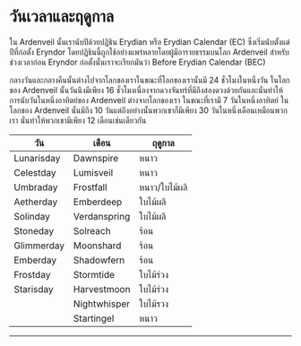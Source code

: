 # วันเวลาและฤดูกาล 

ใน Ardenveil นั้นเรานับปีด้วยปฏิธิน Erydian หรือ Erydian Calendar (EC) ซึ่งเริ่มนับตั้งแต่ปีที่ก่อตั้ง Eryndor โดยปฏิธินนี้ถูกใช้อย่างแพร่หลายโดยผู้มีอารายธรรมบนโลก Ardenveil สำหรับช่วงเวลาก่อน Eryndor ก่อตั้งนั้นเราจะเรียกมันว่า Before Erydian Calendar (BEC)

กลางวันและกลางคืนนั้นต่างไปจากโลกของเราในขณะที่โลกของเรานั้นมี 24 ชั่วโมงในหนึ่งวัน ในโลกของ Ardenveil นั้นวันนึงมีเพียง 16 ชั่วโมงเนื่องจากดวงจันทร์ที่มีถึงสองดวงด้วยกันและนั่นทำให้การนับวันในหนึ่งอาทิตย์ของ Ardenveil ต่างจากโลกของเรา ในขณะที่เรามี 7 วันในหนึ่งอาทิตย์ ในโลกของ Ardenveil นั้นมีถึง 10 วันแต่ถึงอย่างนั้นพวกเขาก็มีเพียง 30 วันในหนึ่งเดือนเหมือนพวกเรา นั่นทำให้พวกเขามีเพียง 12 เดือนเช่นเดียวกัน

| วัน | เดือน | ฤดูกาล |
| ----- | ----- | ----- |
| Lunarisday | Dawnspire | หนาว |
| Celestday | Lumisveil | หนาว |
| Umbraday | Frostfall | หนาว/ใบไม้ผลิ |
| Aetherday | Emberdeep | ใบไม้ผลิ |
| Solinday | Verdanspring | ใบไม้ผลิ |
| Stoneday | Solreach | ร้อน |
| Glimmerday | Moonshard | ร้อน |
| Emberday | Shadowfern | ร้อน |
| Frostday | Stormtide | ใบไม้ร่วง |
| Starisday | Harvestmoon | ใบไม้ร่วง |
|  | Nightwhisper | ใบไม้รวง |
|  | Startingel | หนาว |

---